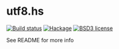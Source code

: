 # utf8.hs

[![Build status](https://img.shields.io/travis/strake/utf8.hs.svg?logo=travis)](https://travis-ci.org/strake/utf8.hs)
[![Hackage](https://img.shields.io/hackage/v/utf8.hs.svg?logo=haskell)](https://hackage.haskell.org/package/utf8.hs)
[![BSD3 license](https://img.shields.io/badge/license-BSD3-blue.svg)](LICENSE)

See README for more info
